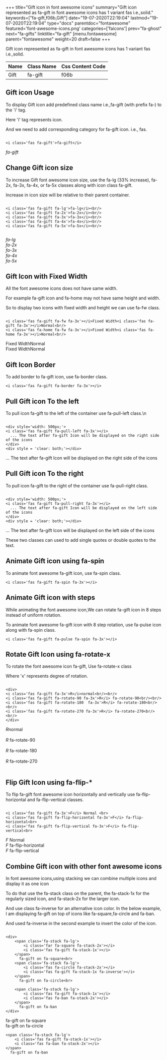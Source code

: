 +++
title="Gift icon in font awesome icons"
summary="Gift icon represented as fa-gift in font awesome icons has 1 variant fas i.e.,solid."
keywords=["fa-gift,f06b,Gift"]
date="19-07-2020T22:19:04"
lastmod="19-07-2020T22:19:04"
type="docs"
parentdoc="fontawesome"
featured='font-awesome-icons.png'
categories=['faicons']
prev="fa-ghost"
next="fa-gifts"
linktitle="fa-gift"
[menu.fontawesome]
parent="fontawesome"
weight=20
draft=false
+++


Gift icon represented as fa-gift in font awesome icons has 1 variant fas i.e.,solid.

<div class='table-responsive'><table class='table'><thead><tr><th>Name</th><th>Class Name</th><th>Css Content Code</th></tr></thead><tbody><tr><td>Gift</td><td>fa-gift</td><td>f06b</td></tr></tbody></table></div>



## Gift icon Usage

To display Gift icon add predefined class name i.e.,fa-gift (with prefix fa-) to the 'i' tag.

Here 'i' tag represents icon.

And we need to add corresponding category for fa-gift icon. i.e., fas.


```

<i class='fas fa-gift'>fa-gift</i>
```

<i class='fas fa-gift'>fa-gift</i>




## Change Gift icon size
To increase Gift font awesome icon size, use the fa-lg (33% increase), fa-2x, fa-3x, fa-4x, or fa-5x classes along with icon class fa-gift.

Increase in icon size will be relative to their parent container. 

```

<i class='fas fa-gift fa-lg'>fa-lg</i><br/>
<i class='fas fa-gift fa-2x'>fa-2x</i><br/>
<i class='fas fa-gift fa-3x'>fa-3x</i><br/>
<i class='fas fa-gift fa-4x'>fa-4x</i><br/>
<i class='fas fa-gift fa-5x'>fa-5x</i><br/>
            
```

<i class='fas fa-gift fa-lg'>fa-lg</i><br/>
<i class='fas fa-gift fa-2x'>fa-2x</i><br/>
<i class='fas fa-gift fa-3x'>fa-3x</i><br/>
<i class='fas fa-gift fa-4x'>fa-4x</i><br/>
<i class='fas fa-gift fa-5x'>fa-5x</i><br/>
            



## Gift Icon with Fixed Width 

All the font awesome icons does not have same width.

For example fa-gift icon and fa-home may not have same height and width.

So to display two icons with fixed width and height we can use fa-fw class.


```

<i class='fas fa-gift fa-fw fa-3x'></i>Fixed Width<i class='fas fa-gift fa-3x'></i>Normal<br/>
<i class='fas fa-home fa-fw fa-3x'></i>Fixed Width<i class='fas fa-home fa-3x'></i>Normal<br/>
```

<i class='fas fa-gift fa-fw fa-3x'></i>Fixed Width<i class='fas fa-gift fa-3x'></i>Normal<br/>
<i class='fas fa-home fa-fw fa-3x'></i>Fixed Width<i class='fas fa-home fa-3x'></i>Normal<br/>



## Gift Icon Border 

To add border to fa-gift icon, use fa-border class.


```
<i class='fas fa-gift fa-border fa-3x'></i>

```
<i class='fas fa-gift fa-border fa-3x'></i>





## Pull Gift icon To the left

To pull icon fa-gift to the left of the container use fa-pull-left class.\n

```

<div style='width: 500px;'>
<i class='fas fa-gift fa-pull-left fa-3x'></i>
  ... The text after fa-gift Icon will be displayed on the right side of the icons
</div>
<div style = 'clear: both;'></div>
```

<div style='width: 500px;'>
<i class='fas fa-gift fa-pull-left fa-3x'></i>
  ... The text after fa-gift Icon will be displayed on the right side of the icons
</div>
<div style = 'clear: both;'></div>




## Pull Gift icon To the right
To pull icon fa-gift to the right of the container use fa-pull-right class.

```

<div style='width: 500px;'>
<i class='fas fa-gift fa-pull-right fa-3x'></i>
  ... The text after fa-gift Icon will be displayed on the left side of the icons
</div>
<div style = 'clear: both;'></div>
```

<div style='width: 500px;'>
<i class='fas fa-gift fa-pull-right fa-3x'></i>
  ... The text after fa-gift Icon will be displayed on the left side of the icons
</div>
<div style = 'clear: both;'></div>

These two classes can used to add single quotes or double quotes to the text.


## Animate Gift icon using fa-spin
To animate font awesome fa-gift icon, use fa-spin class.

```
<i class='fas fa-gift fa-spin fa-3x'></i>
```
<i class='fas fa-gift fa-spin fa-3x'></i>




## Animate Gift icon with steps
While animating the font awesome icon,We can rotate fa-gift icon in 8 steps instead of uniform rotation.

To animate font awesome fa-gift icon with 8 step rotation, use fa-pulse icon along with fa-spin class.


```
<i class='fas fa-gift fa-pulse fa-spin fa-3x'></i>

```
<i class='fas fa-gift fa-pulse fa-spin fa-3x'></i>





## Rotate Gift Icon using fa-rotate-x
To rotate the font awesome icon fa-gift, Use fa-rotate-x class

Where 'x' represents degree of rotation.


```

<div>
<i class='fas fa-gift fa-3x'>R</i>normal<br/><br/>
<i class='fas fa-gift fa-rotate-90 fa-3x'>R</i> fa-rotate-90<br/><br/> 
<i class='fas fa-gift fa-rotate-180  fa-3x'>R</i> fa-rotate-180<br/><br/> 
<i class='fas fa-gift fa-rotate-270 fa-3x'>R</i> fa-rotate-270<br/><br/>
</div>
```

<div>
<i class='fas fa-gift fa-3x'>R</i>normal<br/><br/>
<i class='fas fa-gift fa-rotate-90 fa-3x'>R</i> fa-rotate-90<br/><br/> 
<i class='fas fa-gift fa-rotate-180  fa-3x'>R</i> fa-rotate-180<br/><br/> 
<i class='fas fa-gift fa-rotate-270 fa-3x'>R</i> fa-rotate-270<br/><br/>
</div>




## Flip Gift Icon using fa-flip-*
To flip fa-gift font awesome icon horizontally and vertically use fa-flip-horizontal and fa-flip-vertical classes. 

```

<i class='fas fa-gift fa-3x'>F</i> Normal <br>
<i class='fas fa-gift fa-flip-horizontal fa-3x'>F</i> fa-flip-horizontal<br>
<i class='fas fa-gift fa-flip-vertical fa-3x'>F</i> fa-flip-vertical<br>
```

<i class='fas fa-gift fa-3x'>F</i> Normal <br>
<i class='fas fa-gift fa-flip-horizontal fa-3x'>F</i> fa-flip-horizontal<br>
<i class='fas fa-gift fa-flip-vertical fa-3x'>F</i> fa-flip-vertical<br>




## Combine Gift icon with other font awesome icons
In font awesome icons,using stacking we can combine multiple icons and display it as one icon 

To do that use the fa-stack class on the parent, the fa-stack-1x for the regularly sized icon, and fa-stack-2x for the larger icon.

And use class fa-inverse for an alternative icon color. 
In the below example, I am displaying fa-gift on top of icons like fa-square,fa-circle and fa-ban.

And used fa-inverse in the second example to invert the color of the icon.

```

<div>
    <span class='fa-stack fa-lg'>
        <i class='far fa-square fa-stack-2x'></i>
        <i class='fas fa-gift fa-stack-1x'></i>
    </span>
      fa-gift on fa-square<br>
    <span class='fa-stack fa-lg'>
        <i class='fas fa-circle fa-stack-2x'></i>
        <i class='fas fa-gift fa-stack-1x fa-inverse'></i>
    </span>
      fa-gift on fa-circle<br>

    <span class='fa-stack fa-lg'>
        <i class='fas fa-gift fa-stack-1x'></i>
        <i class='fas fa-ban fa-stack-2x'></i>
    </span>
      fa-gift on fa-ban
</div>
```

<div>
    <span class='fa-stack fa-lg'>
        <i class='far fa-square fa-stack-2x'></i>
        <i class='fas fa-gift fa-stack-1x'></i>
    </span>
      fa-gift on fa-square<br>
    <span class='fa-stack fa-lg'>
        <i class='fas fa-circle fa-stack-2x'></i>
        <i class='fas fa-gift fa-stack-1x fa-inverse'></i>
    </span>
      fa-gift on fa-circle<br>

    <span class='fa-stack fa-lg'>
        <i class='fas fa-gift fa-stack-1x'></i>
        <i class='fas fa-ban fa-stack-2x'></i>
    </span>
      fa-gift on fa-ban
</div>






